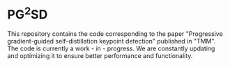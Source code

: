 # PG<sup>2</sup>SD 

This repository contains the code corresponding to the paper "Progressive gradient-guided self-distillation keypoint detection" published in "TMM". The code is currently a work - in - progress. We are constantly updating and optimizing it to ensure better performance and functionality.
